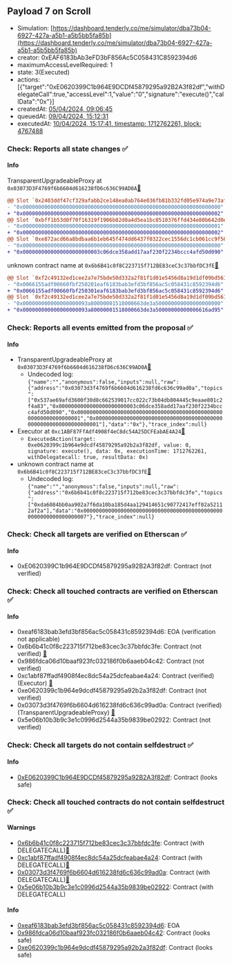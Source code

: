 ## Payload 7 on Scroll

- Simulation: [https://dashboard.tenderly.co/me/simulator/dba73b04-6927-427a-a5b1-a5b5bb5fa85b](https://dashboard.tenderly.co/me/simulator/dba73b04-6927-427a-a5b1-a5b5bb5fa85b)
- creator: 0xEAF6183bAb3eFD3bF856Ac5C058431C8592394d6
- maximumAccessLevelRequired: 1
- state: 3(Executed)
- actions: [{"target":"0xE0620399C1b964E9DCDf45879295a92B2A3f82df","withDelegateCall":true,"accessLevel":1,"value":"0","signature":"execute()","callData":"0x"}]
- createdAt: [05/04/2024, 09:06:45](https://scrollscan.com/tx/0x925c9556c9ba1f17bfc9049ccd0e51bd7fbb9f669d183833782f2be0cadd558e)
- queuedAt: [09/04/2024, 15:12:31](https://scrollscan.com/tx/0xa994c184d77bef1c71853b4c102a9da875d5a0423d1c8694db06e7d634ae04bf)
- executedAt: [10/04/2024, 15:17:41, timestamp: 1712762261, block: 4767488](https://scrollscan.com/tx/0x7210fd9f4703d89d19524f0bef35bd569112b87e73452faf5d0410c663747e3e)

### Check: Reports all state changes :white_check_mark:

#### Info


TransparentUpgradeableProxy at `0x03073D3F4769f6b6604d616238fD6c636C99AD0A`[:ghost:](https://github.com/bgd-labs/aave-address-book "GovernanceV3Scroll.CROSS_CHAIN_CONTROLLER")
```diff
@@ Slot `0x2403ddf47cf329afabb2ce148ea0ab764e036fb81b332fd05e974a9e73afcd16` @@
- "0x0000000000000000000000000000000000000000000000000000000000000000"
+ "0x0000000000000000000000000000000000000000000000000000000000000002"
@@ Slot `0xbff1b53d0f70f16319f1906b82d0a4d5ea1bc8510376ffd434e80b642d0ea0a9` @@
- "0x0000000000000000000000000000000000000000000000000000000000000001"
+ "0x0000000000000000000000000000000000000000000000000000000000000002"
@@ Slot `0xe872acd66a8bdbaa6b1eb645f474dd6437f0322cec1556dc1cb061cc9f56b1d3` @@
- "0x0000000000000000000000000000000000000000000000000000000000000000"
+ "0x0000000000000000000000003c06dce358add17aaf230f2234bccc4afd50d090"
```

unknown contract name at `0x6b6B41c0f8C223715f712BE83ceC3c37bbfDC3fE`[:ghost:](https://github.com/bgd-labs/aave-address-book "GovernanceV3Scroll.PAYLOADS_CONTROLLER")
```diff
@@ Slot `0xf2c49132ed1cee2a7e75bde50d332a2f81f1d01e5456d8a19d1df09bd561dbd2` @@
- "0x0066155adf00660fbf250201eaf6183bab3efd3bf856ac5c058431c8592394d6"
+ "0x0066155adf00660fbf250301eaf6183bab3efd3bf856ac5c058431c8592394d6"
@@ Slot `0xf2c49132ed1cee2a7e75bde50d332a2f81f1d01e5456d8a19d1df09bd561dbd3` @@
- "0x000000000000000000093a80000001518000663de3a500000000000000000000"
+ "0x000000000000000000093a80000001518000663de3a50000000000006616ad95"
```


### Check: Reports all events emitted from the proposal :white_check_mark:

#### Info

- TransparentUpgradeableProxy at `0x03073D3F4769f6b6604d616238fD6c636C99AD0A`[:ghost:](https://github.com/bgd-labs/aave-address-book "GovernanceV3Scroll.CROSS_CHAIN_CONTROLLER")
  - Undecoded log: `{"name":"","anonymous":false,"inputs":null,"raw":{"address":"0x03073d3f4769f6b6604d616238fd6c636c99ad0a","topics":["0x537ae69afd3600f30d8c662539017cc022c73b04db804445c9eaae801c2f4a83","0x0000000000000000000000003c06dce358add17aaf230f2234bccc4afd50d090","0x0000000000000000000000000000000000000000000000000000000000000001","0x0000000000000000000000000000000000000000000000000000000000000001"],"data":"0x"},"trace_index":null}`
- Executor at `0xc1ABF87FfAdf4908f4eC8dc54A25DCFEabAE4A24`[:ghost:](https://github.com/bgd-labs/aave-address-book "AaveV3Scroll.ACL_ADMIN, GovernanceV3Scroll.EXECUTOR_LVL_1")
  - `ExecutedAction(target: 0xe0620399c1b964e9dcdf45879295a92b2a3f82df, value: 0, signature: execute(), data: 0x, executionTime: 1712762261, withDelegatecall: true, resultData: 0x)`
- unknown contract name at `0x6b6B41c0f8C223715f712BE83ceC3c37bbfDC3fE`[:ghost:](https://github.com/bgd-labs/aave-address-book "GovernanceV3Scroll.PAYLOADS_CONTROLLER")
  - Undecoded log: `{"name":"","anonymous":false,"inputs":null,"raw":{"address":"0x6b6b41c0f8c223715f712be83cec3c37bbfdc3fe","topics":["0xda6084bb0aa902a7f6da10ba185d4aa129414651c90772417eff02a52112af2a"],"data":"0x0000000000000000000000000000000000000000000000000000000000000007"},"trace_index":null}`

### Check: Check all targets are verified on Etherscan :white_check_mark:

#### Info

- 0xE0620399C1b964E9DCDf45879295a92B2A3f82df: Contract (not verified) 

### Check: Check all touched contracts are verified on Etherscan :white_check_mark:

#### Info

- 0xeaf6183bab3efd3bf856ac5c058431c8592394d6: EOA (verification not applicable)
- 0x6b6b41c0f8c223715f712be83cec3c37bbfdc3fe: Contract (not verified) [:ghost:](https://github.com/bgd-labs/aave-address-book "GovernanceV3Scroll.PAYLOADS_CONTROLLER")
- 0x986fdca06d10baaf923fc032186f0b6aaeb04c42: Contract (not verified) 
- 0xc1abf87ffadf4908f4ec8dc54a25dcfeabae4a24: Contract (verified) (Executor) [:ghost:](https://github.com/bgd-labs/aave-address-book "AaveV3Scroll.ACL_ADMIN, GovernanceV3Scroll.EXECUTOR_LVL_1")
- 0xe0620399c1b964e9dcdf45879295a92b2a3f82df: Contract (not verified) 
- 0x03073d3f4769f6b6604d616238fd6c636c99ad0a: Contract (verified) (TransparentUpgradeableProxy) [:ghost:](https://github.com/bgd-labs/aave-address-book "GovernanceV3Scroll.CROSS_CHAIN_CONTROLLER")
- 0x5e06b10b3b9c3e1c0996d2544a35b9839be02922: Contract (not verified) 

### Check: Check all targets do not contain selfdestruct :white_check_mark:

#### Info

- [0xE0620399C1b964E9DCDf45879295a92B2A3f82df](https://scrollscan.com/address/0xE0620399C1b964E9DCDf45879295a92B2A3f82df): Contract (looks safe)

### Check: Check all touched contracts do not contain selfdestruct :white_check_mark:

#### Warnings

- [0x6b6b41c0f8c223715f712be83cec3c37bbfdc3fe](https://scrollscan.com/address/0x6b6b41c0f8c223715f712be83cec3c37bbfdc3fe): Contract (with DELEGATECALL)[:ghost:](https://github.com/bgd-labs/aave-address-book "GovernanceV3Scroll.PAYLOADS_CONTROLLER")
- [0xc1abf87ffadf4908f4ec8dc54a25dcfeabae4a24](https://scrollscan.com/address/0xc1abf87ffadf4908f4ec8dc54a25dcfeabae4a24): Contract (with DELEGATECALL)[:ghost:](https://github.com/bgd-labs/aave-address-book "AaveV3Scroll.ACL_ADMIN, GovernanceV3Scroll.EXECUTOR_LVL_1")
- [0x03073d3f4769f6b6604d616238fd6c636c99ad0a](https://scrollscan.com/address/0x03073d3f4769f6b6604d616238fd6c636c99ad0a): Contract (with DELEGATECALL)[:ghost:](https://github.com/bgd-labs/aave-address-book "GovernanceV3Scroll.CROSS_CHAIN_CONTROLLER")
- [0x5e06b10b3b9c3e1c0996d2544a35b9839be02922](https://scrollscan.com/address/0x5e06b10b3b9c3e1c0996d2544a35b9839be02922): Contract (with DELEGATECALL)

#### Info

- [0xeaf6183bab3efd3bf856ac5c058431c8592394d6](https://scrollscan.com/address/0xeaf6183bab3efd3bf856ac5c058431c8592394d6): EOA
- [0x986fdca06d10baaf923fc032186f0b6aaeb04c42](https://scrollscan.com/address/0x986fdca06d10baaf923fc032186f0b6aaeb04c42): Contract (looks safe)
- [0xe0620399c1b964e9dcdf45879295a92b2a3f82df](https://scrollscan.com/address/0xe0620399c1b964e9dcdf45879295a92b2a3f82df): Contract (looks safe)

